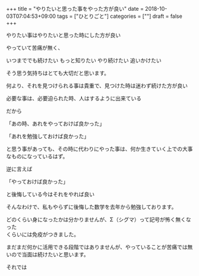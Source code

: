 +++
title = "やりたいと思った事をやった方が良い"
date = 2018-10-03T07:04:53+09:00
tags = ["ひとりごと"]
categories = [""]
draft = false
+++

やりたい事はやりたいと思った時にした方が良い

やっていて苦痛が無く、

いつまででも続けたい
もっと知りたい
やり続けたい
追いかけたい

そう思う気持ちはとても大切だと思います。

何より、それを見つけられる事は貴重で、見つけた時は迷わず続けた方が良い

必要な事は、必要迫られた時、人はするように出来ている

だから

「あの時、あれをやっておけば良かった」

「あれを勉強しておけば良かった」

と思う事があっても、その時に代わりにやった事は、何か生きていく上での大事なものになっているはず。

逆に言えば

「やっておけば良かった」

と後悔している今はそれをやれば良い


そんなわけで、私もやらずに後悔した数学を去年から勉強しております。


どのくらい身になったかは分かりませんが、Σ（シグマ）って記号が怖く無くなった  
くらいには免疫がつきました。

まだまだ何かに活用できる段階ではありませんが、やっていることが苦痛では無いので当面は続けたいと思います。

それでは
